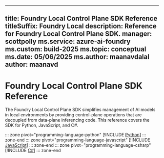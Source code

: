 <!-- filepath: reference/reference-sdk.md -->
---
title: Foundry Local Control Plane SDK Reference
titleSuffix: Foundry Local
description: Reference for Foundry Local Control Plane SDK.
manager: scottpolly
ms.service: azure-ai-foundry
ms.custom: build-2025
ms.topic: conceptual
ms.date: 05/06/2025
ms.author: maanavdalal
author: maanavd
---

# Foundry Local Control Plane SDK Reference

The Foundry Local Control Plane SDK simplifies management of AI models in local environments by providing control-plane operations that are decoupled from data-plane inferencing code. This reference covers the SDK for Python, JavaScript, and C#.

::: zone pivot="programming-language-python"
[!INCLUDE [Python](../includes/sdk-examples/python.md)]
::: zone-end
::: zone pivot="programming-language-javascript"
[!INCLUDE [JavaScript](../includes/sdk-examples/javascript.md)]
::: zone-end
::: zone pivot="programming-language-csharp"
[!INCLUDE [C#](../includes/sdk-examples/csharp.md)]
::: zone-end
